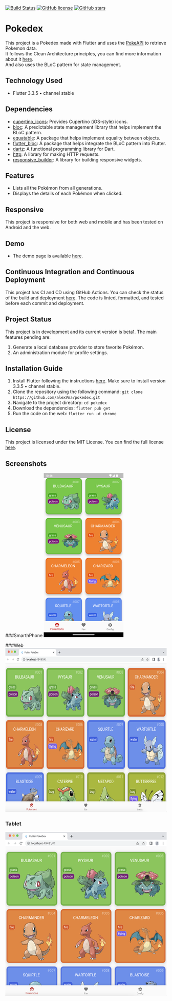 [![Build Status](https://img.shields.io/endpoint.svg?url=https%3A%2F%2Factions-badge.atrox.dev%2FalexVma%2Fpokedex%2Fbadge%3Fref%3Dmain&style=flat)](https://actions-badge.atrox.dev/alexVma/pokedex/goto?ref=main)
[![GitHub license](https://img.shields.io/github/license/alexVma/pokedex.svg)](https://github.com/alexVma/pokedex/blob/main/LICENSE)
[![GitHub stars](https://img.shields.io/github/stars/alexVma/pokedex.svg)](https://github.com/alexVma/pokedex/stargazers)

# Pokedex

This project is a Pokedex made with Flutter and uses the [PokeAPI](https://pokeapi.co/docs/v2) to retrieve Pokemon data. <br>
It follows the Clean Architecture principles, you can find more information about it [here](https://blog.cleancoder.com/uncle-bob/2012/08/13/the-clean-architecture.html). <br>
And also uses the BLoC pattern for state management.

## Technology Used
- Flutter 3.3.5 • channel stable

## Dependencies
- [cupertino_icons](https://pub.dev/packages/cupertino_icons): Provides Cupertino (iOS-style) icons.
- [bloc](https://pub.dev/packages/bloc): A predictable state management library that helps implement the BLoC pattern.
- [equatable](https://pub.dev/packages/equatable): A package that helps implement equality between objects.
- [flutter_bloc](https://pub.dev/packages/flutter_bloc): A package that helps integrate the BLoC pattern into Flutter.
- [dartz](https://pub.dev/packages/dartz): A functional programming library for Dart.
- [http](https://pub.dev/packages/http): A library for making HTTP requests.
- [responsive_builder](https://pub.dev/packages/responsive_builder): A library for building responsive widgets.

## Features
- Lists all the Pokémon from all generations.
- Displays the details of each Pokémon when clicked.

## Responsive
This project is responsive for both web and mobile and has been tested on Android and the web.

## Demo
- The demo page is available [here](https://alexvma.github.io/pokedex/web/).

## Continuous Integration and Continuous Deployment

This project has CI and CD using GitHub Actions. You can check the status of the build and deployment [here](https://github.com/alexVma/pokedex/actions). The code is linted, formatted, and tested before each commit and deployment.

## Project Status

This project is in development and its current version is beta1. The main features pending are:

1. Generate a local database provider to store favorite Pokémon.
2. An administration module for profile settings.

## Installation Guide

1. Install Flutter following the instructions [here](https://flutter.dev/docs/get-started/install). Make sure to install version 3.3.5 • channel stable.
2. Clone the repository using the following command: `git clone https://github.com/alexVma/pokedex.git`
3. Navigate to the project directory: `cd pokedex`
4. Download the dependencies: `flutter pub get`
5. Run the code on the web: `flutter run -d chrome`

## License

This project is licensed under the MIT License. You can find the full license [here](https://github.com/alexVma/pokedex/blob/main/LICENSE).

## Screenshots
###SmarthPhone
<img src="screenshots/1movil.png" height=512px >

###Web
<img src="screenshots/1chrome.png" height=512px >

### Tablet
<img src="screenshots/1tablet.png" height=512px >
